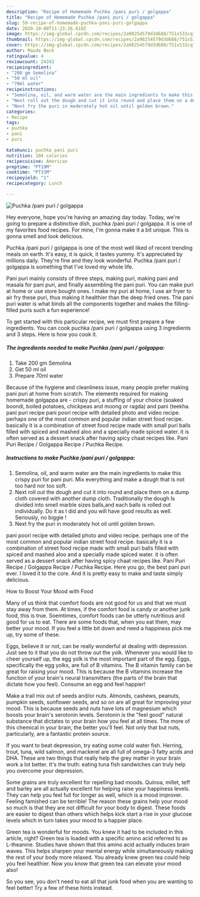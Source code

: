 ```yaml
---
description: "Recipe of Homemade Puchka /pani puri / golgappa"
title: "Recipe of Homemade Puchka /pani puri / golgappa"
slug: 59-recipe-of-homemade-puchka-pani-puri-golgappa
date: 2020-10-08T11:23:26.618Z
image: https://img-global.cpcdn.com/recipes/2a98254579d3d688/751x532cq70/puchka-pani-puri-golgappa-recipe-main-photo.jpg
thumbnail: https://img-global.cpcdn.com/recipes/2a98254579d3d688/751x532cq70/puchka-pani-puri-golgappa-recipe-main-photo.jpg
cover: https://img-global.cpcdn.com/recipes/2a98254579d3d688/751x532cq70/puchka-pani-puri-golgappa-recipe-main-photo.jpg
author: Maude Beck
ratingvalue: 4
reviewcount: 24242
recipeingredient:
- "200 gm Semolina"
- "50 ml oil"
- "70ml water"
recipeinstructions:
- "Semolina, oil, and warm water are the main ingredients to make this crispy puri for pani puri. Mix everything and make a dough that is not too hard nor too soft."
- "Next roll out the dough and cut it into round and place them on a dump cloth covered with another dump cloth. Traditionally the dough Is divided into smell marble sizes balls,and each balls is rolled out individually. Do it as I did and you will have good results as well. Seriously, no biggie !"
- "Next fry the puri in moderately hot oil until golden brown."
categories:
- Recipe
tags:
- puchka
- pani
- puri

katakunci: puchka pani puri 
nutrition: 104 calories
recipecuisine: American
preptime: "PT19M"
cooktime: "PT33M"
recipeyield: "1"
recipecategory: Lunch

---
```



![Puchka /pani puri / golgappa](https://img-global.cpcdn.com/recipes/2a98254579d3d688/751x532cq70/puchka-pani-puri-golgappa-recipe-main-photo.jpg)

Hey everyone, hope you're having an amazing day today. Today, we're going to prepare a distinctive dish, puchka /pani puri / golgappa. It is one of my favorites food recipes. For mine, I'm gonna make it a bit unique. This is gonna smell and look delicious.

Puchka /pani puri / golgappa is one of the most well liked of recent trending meals on earth. It's easy, it is quick, it tastes yummy. It's appreciated by millions daily. They're fine and they look wonderful. Puchka /pani puri / golgappa is something that I've loved my whole life.

Pani puri mainly consists of three steps, making puri, making pani and masala for pani puri, and finally assembling the pani puri. You can make puri at home or use store bought ones. I make my puri at home, I use air fryer to air fry these puri, thus making it healthier than the deep fried ones. The pani puri water is what binds all the components together and makes the filling-filled puris such a fun experience!


To get started with this particular recipe, we must first prepare a few ingredients. You can cook puchka /pani puri / golgappa using 3 ingredients and 3 steps. Here is how you cook it.

<!--inarticleads1-->

##### The ingredients needed to make Puchka /pani puri / golgappa:

1. Take 200 gm Semolina
1. Get 50 ml oil
1. Prepare 70ml water


Because of the hygiene and cleanliness issue, many people prefer making pani puri at home from scratch. The elements required for making homemade golgappa are - crispy puri, a stuffing of your choice (soaked boondi, boiled potatoes, chickpeas and moong or ragda) and pani (teekha. pani puri recipe pani poori recipe with detailed photo and video recipe. perhaps one of the most common and popular indian street food recipe. basically it is a combination of street food recipe made with small puri balls filled with spiced and mashed aloo and a specially made spiced water. it is often served as a dessert snack after having spicy chaat recipes like. Pani Puri Recipe / Golgappa Recipe / Puchka Recipe. 

<!--inarticleads2-->

##### Instructions to make Puchka /pani puri / golgappa:

1. Semolina, oil, and warm water are the main ingredients to make this crispy puri for pani puri. Mix everything and make a dough that is not too hard nor too soft.
1. Next roll out the dough and cut it into round and place them on a dump cloth covered with another dump cloth. Traditionally the dough Is divided into smell marble sizes balls,and each balls is rolled out individually. Do it as I did and you will have good results as well. Seriously, no biggie !
1. Next fry the puri in moderately hot oil until golden brown.


pani poori recipe with detailed photo and video recipe. perhaps one of the most common and popular indian street food recipe. basically it is a combination of street food recipe made with small puri balls filled with spiced and mashed aloo and a specially made spiced water. it is often served as a dessert snack after having spicy chaat recipes like. Pani Puri Recipe / Golgappa Recipe / Puchka Recipe. Here you go, the best pani puri ever. I loved it to the core. And it is pretty easy to make and taste simply delicious. 

How to Boost Your Mood with Food


Many of us think that comfort foods are not good for us and that we must stay away from them. At times, if the comfort food is candy or another junk food, this is true. Soemtimes, comfort foods can be utterly nutritious and good for us to eat. There are some foods that, when you eat them, may better your mood. If you feel a little bit down and need a happiness pick me up, try some of these.

Eggs, believe it or not, can be really wonderful at dealing with depression. Just see to it that you do not throw out the yolk. Whenever you would like to cheer yourself up, the egg yolk is the most important part of the egg. Eggs, specifically the egg yolks, are full of B vitamins. The B vitamin family can be great for raising your mood. This is because the B vitamins increase the function of your brain's neural transmitters (the parts of the brain that dictate how you feel). Consume an egg and feel happier!

Make a trail mix out of seeds and/or nuts. Almonds, cashews, peanuts, pumpkin seeds, sunflower seeds, and so on are all great for improving your mood. This is because seeds and nuts have lots of magnesium which boosts your brain's serotonin levels. Serotonin is the "feel good" natural substance that dictates to your brain how you feel at all times. The more of this chemical in your brain, the better you'll feel. Not only that but nuts, particularly, are a fantastic protein source.

If you want to beat depression, try eating some cold water fish. Herring, trout, tuna, wild salmon, and mackerel are all full of omega-3 fatty acids and DHA. These are two things that really help the grey matter in your brain work a lot better. It's the truth: eating tuna fish sandwiches can truly help you overcome your depression. 

Some grains are truly excellent for repelling bad moods. Quinoa, millet, teff and barley are all actually excellent for helping raise your happiness levels. They can help you feel full for longer as well, which is a mood improver. Feeling famished can be terrible! The reason these grains help your mood so much is that they are not difficult for your body to digest. These foods are easier to digest than others which helps kick start a rise in your glucose levels which in turn takes your mood to a happier place.

Green tea is wonderful for moods. You knew it had to be included in this article, right? Green tea is loaded with a specific amino acid referred to as L-theanine. Studies have shown that this amino acid actually induces brain waves. This helps sharpen your mental energy while simultaneously making the rest of your body more relaxed. You already knew green tea could help you feel healthier. Now you know that green tea can elevate your mood also!

So you see, you don't need to eat all that junk food when you are wanting to feel better! Try  a few  of  these  hints  instead.

